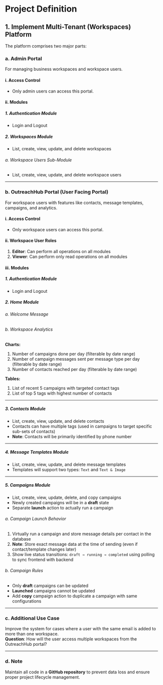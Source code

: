 # Project Definition

## 1. Implement Multi-Tenant (Workspaces) Platform

The platform comprises two major parts:

### a. Admin Portal
For managing business workspaces and workspace users.

#### i. Access Control
- Only admin users can access this portal.

#### ii. Modules

##### 1. Authentication Module
- Login and Logout

##### 2. Workspaces Module
- List, create, view, update, and delete workspaces

###### a. Workspace Users Sub-Module
- List, create, view, update, and delete workspace users

---

### b. OutreachHub Portal (User Facing Portal)
For workspace users with features like contacts, message templates, campaigns, and analytics.

#### i. Access Control
- Only workspace users can access this portal.

#### ii. Workspace User Roles

1. **Editor**: Can perform all operations on all modules  
2. **Viewer**: Can perform only read operations on all modules

#### iii. Modules

##### 1. Authentication Module
- Login and Logout

##### 2. Home Module

###### a. Welcome Message

###### b. Workspace Analytics

**Charts:**

1. Number of campaigns done per day (filterable by date range)  
2. Number of campaign messages sent per message type per day (filterable by date range)  
3. Number of contacts reached per day (filterable by date range)

**Tables:**

1. List of recent 5 campaigns with targeted contact tags  
2. List of top 5 tags with highest number of contacts  

---

##### 3. Contacts Module

- List, create, view, update, and delete contacts  
- Contacts can have multiple tags (used in campaigns to target specific sub-sets of contacts)  
- **Note**: Contacts will be primarily identified by phone number  

---

##### 4. Message Templates Module

- List, create, view, update, and delete message templates  
- Templates will support two types: `Text` and `Text & Image`  

---

##### 5. Campaigns Module

- List, create, view, update, delete, and copy campaigns  
- Newly created campaigns will be in a **draft** state  
- Separate **launch** action to actually run a campaign  

###### a. Campaign Launch Behavior
1. Virtually run a campaign and store message details per contact in the database  
2. **Note**: Store exact message data at the time of sending (even if contact/template changes later)  
3. Show live status transitions: `draft → running → completed` using polling to sync frontend with backend  

###### b. Campaign Rules
- Only **draft** campaigns can be updated  
- **Launched** campaigns cannot be updated  
- Add **copy** campaign action to duplicate a campaign with same configurations  

---

### c. Additional Use Case

Improve the system for cases where a user with the same email is added to more than one workspace.  
**Question**: How will the user access multiple workspaces from the OutreachHub portal?

---

### d. Note

Maintain all code in a **GitHub repository** to prevent data loss and ensure proper project lifecycle management.
